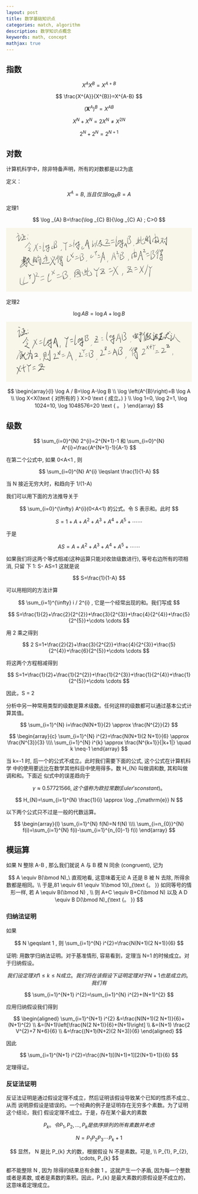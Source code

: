 ```yaml
---
layout: post
title: 数学基础知识点
categories: match, algorithm
description: 数学知识点概念
keywords: math, concept
mathjax: true
---
```


## 指数

$$
X^A X^B = X^{A+B}
$$

$$
\frac{X^{A}}{X^{B}}=X^{A-B}
$$

$$
\left(\boldsymbol{X}^{A}\right)^{B}=X^{A B}
$$

$$
X^{N}+X^{N}=2 X^{N} \neq X^{2 N}
$$

$$
2^{N}+2^{N}=2^{N+1}
$$

## 对数

计算机科学中，除非特备声明，所有的对数都是以2为底

定义：

$$
X^A = B, 当且仅当 \log_{X}{B} = A
$$

定理1

$$
\log _{A} B=\frac{\log _{C} B}{\log _{C} A} ; C>0
$$

![IMG_6849157741BC1.jpeg](../images/posts/math_knowledge/IMG_6849157741BC-1.jpg)

定理2

$$
\log A B=\log A+\log B
$$

![IMG_6B1D22D76EE91.jpg](../images/posts/math_knowledge/IMG_6B1D22D76EE9-1.jpg)

$$
\begin{array}{l}
\log A / B=\log A-\log B \\
\log \left(A^{B}\right)=B \log A \\
\log X<X(\text { 对所有的 } X>0 \text { 成立。) } \\
\log 1=0, \log 2=1, \log 1024=10, \log 1048576=20 \text { 。 }
\end{array}
$$

## 级数

$$
\sum_{i=0}^{N} 2^{i}=2^{N+1}-1 和 \sum_{i=0}^{N} A^{i}=\frac{A^{N+1}-1}{A-1}
$$

在第二个公式中, 如果  0<A<1 , 则

$$
\sum_{i=0}^{N} A^{i} \leqslant \frac{1}{1-A}
$$

当 N 接近无穷大时，和趋向于 1/(1-A)

我们可以用下面的方法推导关于

$$
\sum_{i=0}^{\infty} A^{i}(0<A<1)  的公式。令  S  表示和。此时
$$

$$
S=1+A+A^{2}+A^{3}+A^{4}+A^{5}+\cdots \cdots
$$

于是

$$
A S=A+A^{2}+A^{3}+A^{4}+A^{5}+\cdots \cdots
$$

如果我们将这两个等式相减(这种运算只能对收敛级数进行), 等号右边所有的项相消, 只留 下 1:
S- AS=1
这就是说

$$
S=\frac{1}{1-A}
$$

可以用相同的方法计算

$$
\sum_{i=1}^{\infty} i / 2^{i} , 它是一个经常出现的和。我们写成
$$

$$
S=\frac{1}{2}+\frac{2}{2^{2}}+\frac{3}{2^{3}}+\frac{4}{2^{4}}+\frac{5}{2^{5}}+\cdots \cdots
$$

用 2 乘之得到

$$
2 S=1+\frac{2}{2}+\frac{3}{2^{2}}+\frac{4}{2^{3}}+\frac{5}{2^{4}}+\frac{6}{2^{5}}+\cdots \cdots
$$

将这两个方程相减得到

$$
S=1+\frac{1}{2}+\frac{1}{2^{2}}+\frac{1}{2^{3}}+\frac{1}{2^{4}}+\frac{1}{2^{5}}+\cdots \cdots
$$

因此，S = 2

分析中另一种常用类型的级数是算术级数。任何这样的级数都可以通过基本公式计算其值。

$$
\sum_{i=1}^{N} i=\frac{N(N+1)}{2} \approx \frac{N^{2}}{2}
$$

$$
\begin{array}{c}
\sum_{i=1}^{N} i^{2}=\frac{N(N+1)(2 N+1)}{6} \approx \frac{N^{3}}{3} \\\\
\sum_{i=1}^{N} i^{k} \approx \frac{N^{k+1}}{|k+1|} \quad k \neq-1
\end{array}
$$

当  k=-1  时, 后一个的公式不成立。此时我们需要下面的公式, 这个公式在计算机科学 中的使用要远比在数学其他科目中使用得多。数  H_{N}  叫做调和数, 其和叫做调和和。下面近 似式中的误差趋向于

$$
\gamma \approx 0.57721566
 , 这个值称为欧拉常数(Euler's constant)。
$$

$$
H_{N}=\sum_{i=1}^{N} \frac{1}{i} \approx \log _{\mathrm{e}} N
$$

以下两个公式只不过是一般的代数运算。

$$
\begin{array}{l}
\sum_{i=1}^{N} f(N)=N f(N) \\\\
\sum_{i=n_{0}}^{N} f(i)=\sum_{i=1}^{N} f(i)-\sum_{i=1}^{n_{0}-1} f(i)
\end{array}
$$

## 模运算

如果  N  整除  A-B , 那么我们就说  A  与  B  模  N  同余 (congruent), 记为

$$
A \equiv B(\bmod N)_\  直观地看, 这意味着无论  A  还是  B  被  N  去除, 所得余数都是相同。\\ 于是,81 \equiv 61 \equiv 1(\bmod 10)_{\text {。 }}  如同等号的情形一样, 若  A \equiv B(\bmod N) , \\ 则  A+C \equiv B+C(\bmod N)  以及  A D \equiv B D(\bmod N)_{\text {。 }}
$$

### 归纳法证明

如果

$$
N \geqslant 1 , 则  \sum_{i=1}^{N} i^{2}=\frac{N(N+1)(2 N+1)}{6}
$$

证明: 用数学归纳法证明。对于基准情形, 容易看到，定理当  N=1  的时候成立。对于归纳假设。

$$
我们设定理对  1 \leqslant k \leqslant N  成立。我们将在该假设下证明定理对于  N+1  也是成立的。 我们有
$$

$$
\sum_{i=1}^{N+1} i^{2}=\sum_{i=1}^{N} i^{2}+(N+1)^{2}
$$

应用归纳假设我们得到

$$
\begin{aligned}
\sum_{i=1}^{N+1} i^{2} &=\frac{N(N+1)(2 N+1)}{6}+(N+1)^{2} \\
&=(N+1)\left[\frac{N(2 N+1)}{6}+(N+1)\right] \\
&=(N+1) \frac{2 V^{2}+7 N+6}{6} \\
&=\frac{(N+1)(N+2)(2 N+3)}{6}
\end{aligned}
$$

因此

$$
\sum_{i=1}^{N+1} i^{2}=\frac{(N+1)[(N+1)+1][2(N+1)+1]}{6}
$$

定理得证。

### 反证法证明

反证法证明是通过假设定理不成立，然后证明该假设导致某个已知的性质不成立.,从而 说明原假设是错误的。一个经典的例子是证明存在无穷多个素数。为了证明这个结论，我们 假设定理不成立。于是，存在某个最大的素数

$$
P_{k}  。令  P_{1}, P_{2}, \ldots, P_{k}  是依序排列的所有素 数并考虑
$$

$$
N=P_{1} P_{2} P_{3} \cdots P_{k}+1
$$

$$
显然，  N  是比  P_{k}  大的数，根据假设  N  不是素数。可是,  \\ P_{1}, P_{2}, \cdots, P_{k}
$$

都不能整除  N , 因为 除得的结果总有余数 1 。这就产生一个矛盾, 因为每一个整数或者是素数, 或者是素数的乘积。因此，P_{k} 是最大素数的原假设是不成立的，这意味着定理成立。
